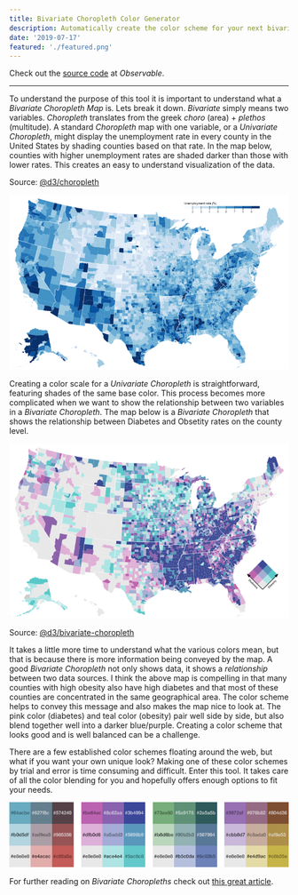```yaml
---
title: Bivariate Choropleth Color Generator
description: Automatically create the color scheme for your next bivariate choropleth map visualization.
date: '2019-07-17'
featured: './featured.png'
---
```


Check out the [source code](https://observablehq.com/@benjaminadk/bivariate-choropleth-color-generator) at _Observable_.

---

To understand the purpose of this tool it is important to understand what a _Bivariate Choropleth Map_ is. Lets break it down. _Bivariate_ simply means two variables. _Choropleth_ translates from the greek _choro_ (area) + _plethos_ (multitude). A standard _Choropleth_ map with one variable, or a _Univariate Choropleth_, might display the unemployment rate in every county in the United States by shading counties based on that rate. In the map below, counties with higher unemployment rates are shaded darker than those with lower rates. This creates an easy to understand visualization of the data.

Source: [@d3/choropleth](https://observablehq.com/@d3/choropleth)

<img src="univariate.png">

Creating a color scale for a _Univariate Choropleth_ is straightforward, featuring shades of the same base color. This process becomes more complicated when we want to show the relationship between two variables in a _Bivariate Choropleth_. The map below is a _Bivariate Choropleth_ that shows the relationship between Diabetes and Obsetity rates on the county level.

<img src="bivariate.png">

Source: [@d3/bivariate-choropleth](https://observablehq.com/@d3/bivariate-choropleth)

It takes a little more time to understand what the various colors mean, but that is because there is more information being conveyed by the map. A good _Bivariate Choropleth_ not only shows data, it shows a _relationship_ between two data sources. I think the above map is compelling in that many counties with high obesity also have high diabetes and that most of these counties are concentrated in the same geographical area. The color scheme helps to convey this message and also makes the map nice to look at. The pink color (diabetes) and teal color (obesity) pair well side by side, but also blend together well into a darker blue/purple. Creating a color scheme that looks good and is well balanced can be a challenge.

There are a few established color schemes floating around the web, but what if you want your own unique look? Making one of these color schemes by trial and error is time consuming and difficult. Enter this tool. It takes care of all the color blending for you and hopefully offers enough options to fit your needs.

<img src="schemes.png">

For further reading on _Bivariate Choropleths_ check out [this great article](http://www.joshuastevens.net/cartography/make-a-bivariate-choropleth-map/).
